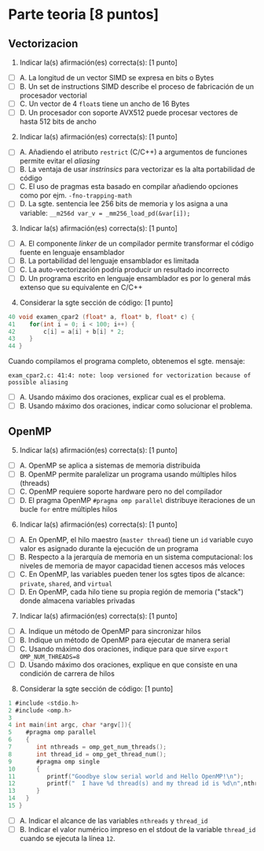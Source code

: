 # Parte teoria [8 puntos]

## Vectorizacion

1. Indicar la(s) afirmación(es) correcta(s): [1 punto]
- [ ] A. La longitud de un vector SIMD se expresa en bits o Bytes
- [ ] B. Un set de instructions SIMD describe el proceso de fabricación de un procesador vectorial
- [ ] C. Un vector de 4 `float`s tiene un ancho de 16 Bytes
- [ ] D. Un procesador con soporte AVX512 puede procesar vectores de hasta 512 bits de ancho

2. Indicar la(s) afirmación(es) correcta(s): [1 punto]
- [ ] A. Añadiendo el atributo `restrict` (C/C++) a argumentos de funciones permite evitar el _aliasing_
- [ ] B. La ventaja de usar _instrinsics_ para vectorizar es la alta portabilidad de código
- [ ] C. El uso de pragmas esta basado en compilar añadiendo opciones como por ejm. `-fno-trapping-math`
- [ ] D. La sgte. sentencia lee 256 bits de memoria y los asigna a una variable: `__m256d var_v = _mm256_load_pd(&var[i]);`

3. Indicar la(s) afirmación(es) correcta(s): [1 punto]
- [ ] A. El componente _linker_ de un compilador permite transformar el código fuente en lenguaje ensamblador
- [ ] B. La portabilidad del lenguaje ensamblador es limitada
- [ ] C. La auto-vectorización podría producir un resultado incorrecto
- [ ] D. Un programa escrito en lenguaje ensamblador es por lo general más extenso que su equivalente en C/C++

4. Considerar la sgte sección de código: [1 punto]

```c
40 void examen_cpar2 (float* a, float* b, float* c) {
41    for(int i = 0; i < 100; i++) {
42        c[i] = a[i] + b[i] * 2;
43    }
44 }
```

Cuando compilamos el programa completo, obtenemos el sgte. mensaje:

```
exam_cpar2.c: 41:4: note: loop versioned for vectorization because of possible aliasing
```

- [ ] A. Usando máximo dos oraciones, explicar cual es el problema.
- [ ] B. Usando máximo dos oraciones, indicar como solucionar el problema.

## OpenMP

5. Indicar la(s) afirmación(es) correcta(s): [1 punto]
- [ ] A. OpenMP se aplica a sistemas de memoria distribuida
- [ ] B. OpenMP permite paralelizar un programa usando múltiples hilos (threads)
- [ ] C. OpenMP requiere soporte hardware pero no del compilador
- [ ] D. El pragma OpenMP `#pragma omp parallel` distribuye iteraciones de un bucle `for` entre múltiples hilos

6. Indicar la(s) afirmación(es) correcta(s): [1 punto]
- [ ] A. En OpenMP, el hilo maestro (`master thread`) tiene un `id` variable cuyo valor es asignado durante la ejecución de un programa
- [ ] B. Respecto a la jerarquía de memoria en un sistema computacional: los niveles de memoria de mayor capacidad tienen accesos más veloces
- [ ] C. En OpenMP, las variables pueden tener los sgtes tipos de alcance: `private`, `shared`, and `virtual`
- [ ] D. En OpenMP, cada hilo tiene su propia región de memoria ("stack") donde almacena variables privadas

7. Indicar la(s) afirmación(es) correcta(s): [1 punto]
- [ ] A. Indique un método de OpenMP para sincronizar hilos
- [ ] B. Indique un método de OpenMP para ejecutar de manera serial
- [ ] C. Usando máximo dos oraciones, indique para que sirve `export OMP_NUM_THREADS=8`
- [ ] D. Usando máximo dos oraciones, explique en que consiste en una condición de carrera de hilos

8. Considerar la sgte sección de código: [1 punto]

```c
1 #include <stdio.h>
2 #include <omp.h>
3 
4 int main(int argc, char *argv[]){
5    #pragma omp parallel
6    {
7       int nthreads = omp_get_num_threads();
8       int thread_id = omp_get_thread_num();
9       #pragma omp single
10      {
11         printf("Goodbye slow serial world and Hello OpenMP!\n");
12         printf("  I have %d thread(s) and my thread id is %d\n",nthreads,thread_id);
13      }
14   }
15 }
```

- [ ] A. Indicar el alcance de las variables `nthreads` y `thread_id`
- [ ] B. Indicar el valor numérico impreso en el stdout de la variable `thread_id` cuando se ejecuta la línea `12`.
